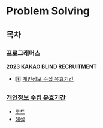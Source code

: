 # Problem Solving

## 목차

### 프로그래머스

**2023 KAKAO BLIND RECRUITMENT**

- 1️⃣ [개인정보 수집 유효기간](#개인정보-수집-유효기간)



### [개인정보 수집 유효기간](https://school.programmers.co.kr/learn/courses/30/lessons/150370)

- [코드](https://github.com/devMuscle/TIL/tree/main/problem-solving/%EA%B0%9C%EC%9D%B8%EC%A0%95%EB%B3%B4%20%EC%88%98%EC%A7%91%20%EC%9C%A0%ED%9A%A8%EA%B8%B0%EA%B0%84)
- [해설](https://velog.io/@hongxipyo/%ED%94%84%EB%A1%9C%EA%B7%B8%EB%9E%98%EB%A8%B8%EC%8A%A4-%EA%B0%9C%EC%9D%B8%EC%A0%95%EB%B3%B4-%EC%88%98%EC%A7%91-%EC%9C%A0%ED%9A%A8%EA%B8%B0%EA%B0%84-Java)